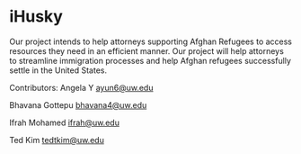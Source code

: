 # iHusky

Our project intends to help attorneys supporting Afghan Refugees to access resources they need in an efficient manner.
Our project will help attorneys to streamline immigration processes and help Afghan refugees successfully settle in the United States.

Contributors:
Angela Y
<ayun6@uw.edu>

Bhavana Gottepu
<bhavana4@uw.edu>

Ifrah Mohamed
<ifrah@uw.edu>

Ted Kim
<tedtkim@uw.edu>